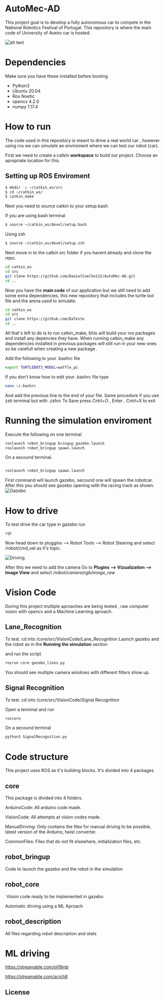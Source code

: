 

# AutoMec-AD

This project goal is to develop a fully autonomous car to compete in the National Robotics Festival of Portugal. This repository is where the main code of University of Aveiro car is hosted. 

![alt text](https://i.imgur.com/7FCETQ1.png)

# Dependencies
Make sure you have these installed before booting 

  - Python3
  - Ubuntu 20.04
  - Ros Noetic
  - opencv 4.2.0
  - numpy 1.17.4

# How to run
The code used in this repository is meant to drive a real world car , however using ros we can simulate an enviroment where we can test our robot (car). 

First we need to create a catkin **workspace** to build our project. Choose an apropriate location for this.

## Setting up ROS Enviroment
```bash
$ mkdir -p ~/catkin_ws/src
$ cd ~/catkin_ws/
$ catkin_make
```
Next you need to source catkin to your setup.bash

If you are using bash terminal

```bash
$ source ~/catkin_ws/devel/setup.bash
```

Using zsh
```bash
$ source ~/catkin_ws/devel/setup.zsh
```

Next move in to the catkin src folder if you havent already and clone the repo.
```bash
cd catkin_ws
cd src
git clone https://github.com/DanielCoelho112/AutoMec-AD.git
cd ..

```
Now you have the **main code** of our application but we still need to add some extra dependencies, ​this new repository that includes the turtle bot file and the arena used to simulate.

```bash
cd catkin_ws
cd src
git clone https://github.com/DaTeste
cd ..

```

All that's left to do is to run catkin_make, bhis will build your ros packages and install any depencies they have. When running catkin_make any dependencies installed in previous packages will still run in your new ones so be carefull when creating a new package
.


Add the following to your .bashrc  file
```bash
export TURTLEBOT3_MODEL=waffle_pi 
```


If you don't know how to edit your .bashrc file type

```bash
nano ~/.bashrc
```

And add the previous line to the end of your file. Same procedure if you use zsh terminal but with .zshrc
To Save press Cntrl+O , Enter . Cntrl+X to exit

# Running the simulation enviroment

Execute the following on one terminal 
```bash
roslaunch robot_bringup bringup_gazebo.launch
roslaunch robot_bringup spawn.launch
```
On a secound terminal.

```bash

roslaunch robot_bringup spawn.launch
```
First command will launch gazebo, secound one will spawn the robotcar. 
After this you should see gazebo opening with the racing track as shown.
![Gazebo](https://i.imgur.com/w7EFh7k.png)

# How to drive 
To test drive the car  type in gazebo  run
```bash
rqt
```
Now head down to pluggins --> Robot Tools --> Robot Stearing and select /robot/cmd_vel as it's topic.

![Driving](https://i.imgur.com/ME4mgl7.png)

After this we need to add the camera Go to  **Plugins --> Vizualization --> Image View** and select  */robot/camera/rgb/image_raw*

# Vision Code
During this project multiple aproaches are being tested , raw computer vision with opencv and a Machine Learning aproach. 

## Lane_Recognition
To test. cd into /core/src/VisionCode/Lane_Recognition
Launch gazebo and the robot as in the **Running the simulation** section

and run the script

```bash
rosrun core gazebo_lines.py
```

You should see multiple camera windows with different filters show up.

## Signal Recognition
To test. cd into /core/src/VisionCode/Signal Recognition

Open a terminal and run

```bash
roscore
```
On a secound terminal
```bash
python3 SignalRecognition.py
```


# Code structure
This project uses ROS as it's building blocks. It's divided into 4 packages

## core 

This package is divided into 4 folders.

ArduinoCode: All arduino code made.

VisionCode: All attempts at vision codes made.

ManualDriving: Only contains the files for manual driving to be possible, latest version of the Arduino, twist converter.

CommonFiles: Files that do not fit elsewhere, initialization files, etc.

## robot_bringup
Code to launch the gazebo and the robot in the simulation

## robot_core
 ​
Vision code ready to be implemented in gazebo

Automatic driving using a ML Aproach

## robot_description

All files regarding robot description and stats





# ML driving

https://streamable.com/ol18mb

https://streamable.com/acich8



## License
